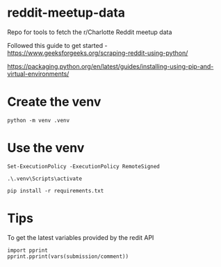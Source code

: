 # reddit-meetup-data
Repo for tools to fetch the r/Charlotte Reddit meetup data

Followed this guide to get started - https://www.geeksforgeeks.org/scraping-reddit-using-python/

https://packaging.python.org/en/latest/guides/installing-using-pip-and-virtual-environments/


# Create the venv
```
python -m venv .venv
```

# Use the venv
```
Set-ExecutionPolicy -ExecutionPolicy RemoteSigned

.\.venv\Scripts\activate

pip install -r requirements.txt
```

# Tips
To get the latest variables provided by the redit API
```
import pprint
pprint.pprint(vars(submission/comment))
```